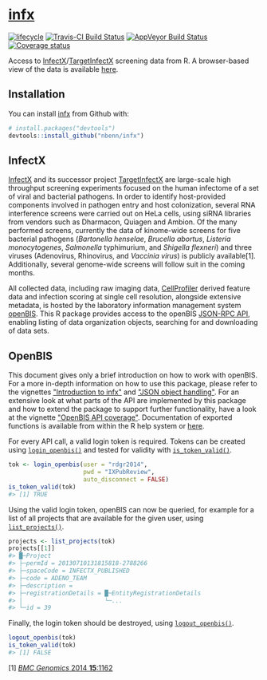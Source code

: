 
<!-- README.md is generated from README.Rmd. Please edit that file -->
<!-- build with rmarkdown::render("README.Rmd") -->
[infx](https://nbenn.github.io/infx)
====================================

[![lifecycle](https://img.shields.io/badge/lifecycle-maturing-blue.svg)](https://img.shields.io/badge/lifecycle-maturing-blue.svg) [![Travis-CI Build Status](https://travis-ci.org/nbenn/infx.svg?branch=master)](https://travis-ci.org/nbenn/infx) [![AppVeyor Build Status](https://ci.appveyor.com/api/projects/status/github/nbenn/infx?branch=master&svg=true)](https://ci.appveyor.com/project/nbenn/infx) [![Coverage status](https://codecov.io/gh/nbenn/infx/branch/master/graph/badge.svg)](https://codecov.io/github/nbenn/infx?branch=master)

Access to [InfectX](http://www.infectx.ch)/[TargetInfectX](https://www.targetinfectx.ch) screening data from R. A browser-based view of the data is available [here](http://www.infectx.ch/databrowser).

Installation
------------

You can install [infx](https://nbenn.github.io/infx) from Github with:

``` r
# install.packages("devtools")
devtools::install_github("nbenn/infx")
```

InfectX
-------

[InfectX](http://www.infectx.ch) and its successor project [TargetInfectX](https://www.targetinfectx.ch) are large-scale high throughput screening experiments focused on the human infectome of a set of viral and bacterial pathogens. In order to identify host-provided components involved in pathogen entry and host colonization, several RNA interference screens were carried out on HeLa cells, using siRNA libraries from vendors such as Dharmacon, Quiagen and Ambion. Of the many performed screens, currently the data of kinome-wide screens for five bacterial pathogens (*Bartonella henselae*, *Brucella abortus*, *Listeria monocytogenes*, *Salmonella* typhimurium, and *Shigella flexneri*) and three viruses (Adenovirus, Rhinovirus, and *Vaccinia virus*) is publicly available[1]. Additionally, several genome-wide screens will follow suit in the coming months.

All collected data, including raw imaging data, [CellProfiler](http://cellprofiler.org) derived feature data and infection scoring at single cell resolution, alongside extensive metadata, is hosted by the laboratory information management system [openBIS](https://wiki-bsse.ethz.ch/display/bis/Home). This R package provides access to the openBIS [JSON-RPC API](https://wiki-bsse.ethz.ch/display/openBISDoc1304/openBIS+JSON+API), enabling listing of data organization objects, searching for and downloading of data sets.

OpenBIS
-------

This document gives only a brief introduction on how to work with openBIS. For a more in-depth information on how to use this package, please refer to the vignettes ["Introduction to infx"](https://nbenn.github.io/infx/articles/infx-intro.html) and ["JSON object handling"](https://nbenn.github.io/infx/articles/json-class.html). For an extensive look at what parts of the API are implemented by this package and how to extend the package to support further functionality, have a look at the vignette ["OpenBIS API coverage"](https://nbenn.github.io/infx/articles/openbis-api.html). Documentation of exported functions is available from within the R help system or [here](https://nbenn.github.io/infx/reference/index.html).

For every API call, a valid login token is required. Tokens can be created using [`login_openbis()`](https://nbenn.github.io/infx/reference/login.html) and tested for validity with [`is_token_valid()`](https://nbenn.github.io/infx/reference/login.html).

``` r
tok <- login_openbis(user = "rdgr2014",
                     pwd = "IXPubReview",
                     auto_disconnect = FALSE)
is_token_valid(tok)
#> [1] TRUE
```

Using the valid login token, openBIS can now be queried, for example for a list of all projects that are available for the given user, using [`list_projects()`](https://nbenn.github.io/infx/reference/list_projects.html).

``` r
projects <- list_projects(tok)
projects[[1]]
#> █─Project 
#> ├─permId = 20130710131815818-2788266 
#> ├─spaceCode = INFECTX_PUBLISHED 
#> ├─code = ADENO_TEAM 
#> ├─description =  
#> ├─registrationDetails = █─EntityRegistrationDetails 
#> │                       └─... 
#> └─id = 39
```

Finally, the login token should be destroyed, using [`logout_openbis()`](https://nbenn.github.io/infx/reference/login.html).

``` r
logout_openbis(tok)
is_token_valid(tok)
#> [1] FALSE
```

[1] [*BMC Genomics* 2014 **15**:1162](https://doi.org/10.1186/1471-2164-15-1162)
